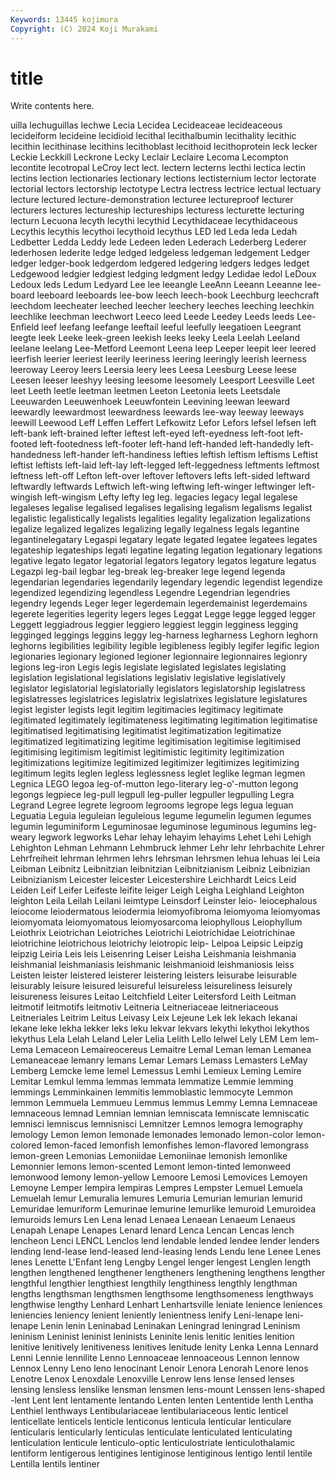 ```yaml
---
Keywords: 13445 kojimura
Copyright: (C) 2024 Koji Murakami
---
```


# title

Write contents here.



uilla lechuguillas lechwe Lecia Lecidea Lecideaceae lecideaceous lecideiform
lecideine lecidioid lecithal lecithalbumin lecithality lecithic lecithin lecithinase lecithins lecithoblast
lecithoid lecithoprotein leck lecker Leckie Leckkill Leckrone Lecky Leclair Leclaire
Lecoma Lecompton lecontite lecotropal LeCroy lect lect. lectern lecterns lecthi
lectica lectin lectins lection lectionaries lectionary lections lectisternium lector lectorate
lectorial lectors lectorship lectotype Lectra lectress lectrice lectual lectuary lecture
lectured lecture-demonstration lecturee lectureproof lecturer lecturers lectures lectureship lectureships lecturess
lecturette lecturing lecturn Lecuona lecyth lecythi lecythid Lecythidaceae lecythidaceous Lecythis
lecythis lecythoi lecythoid lecythus LED led Leda leda Ledah Ledbetter
Ledda Leddy lede Ledeen leden Lederach Lederberg Lederer lederhosen lederite
ledge ledged ledgeless ledgeman ledgement Ledger ledger ledger-book ledgerdom ledgered
ledgering ledgers ledges ledget Ledgewood ledgier ledgiest ledging ledgment ledgy
Ledidae ledol LeDoux Ledoux leds Ledum Ledyard Lee lee leeangle
LeeAnn Leeann Leeanne lee-board leeboard leeboards lee-bow leech leech-book Leechburg
leechcraft leechdom leecheater leeched leecher leechery leeches leeching leechkin leechlike
leechman leechwort Leeco leed Leede Leedey Leeds leeds Lee-Enfield leef
leefang leefange leeftail leeful leefully leegatioen Leegrant leegte leek Leeke
leek-green leekish leeks leeky Leela Leelah Leeland leelane leelang Lee-Metford
Leemont Leena leep Leeper leepit leer leered leerfish leerier leeriest
leerily leeriness leering leeringly leerish leerness leeroway Leeroy leers Leersia
leery lees Leesa Leesburg Leese leese Leesen leeser leeshyy leesing
leesome leesomely Leesport Leesville Leet leet Leeth leetle leetman leetmen
Leeton Leetonia leets Leetsdale Leeuwarden Leeuwenhoek Leeuwfontein Leevining leewan leeward
leewardly leewardmost leewardness leewards lee-way leeway leeways leewill Leewood Leff
Leffen Leffert Lefkowitz Lefor Lefors lefsel lefsen left left-bank left-brained
lefter leftest left-eyed left-eyedness left-foot left-footed left-footedness left-footer left-hand left-handed
left-handedly left-handedness left-hander left-handiness lefties leftish leftism leftisms Leftist leftist
leftists left-laid left-lay left-legged left-leggedness leftments leftmost leftness left-off Lefton
left-over leftover leftovers lefts left-sided leftward leftwardly leftwards Leftwich left-wing
leftwing left-winger leftwinger left-wingish left-wingism Lefty lefty leg leg. legacies
legacy legal legalese legaleses legalise legalised legalises legalising legalism legalisms
legalist legalistic legalistically legalists legalities legality legalization legalizations legalize legalized
legalizes legalizing legally legalness legals legantine legantinelegatary Legaspi legatary legate
legated legatee legatees legates legateship legateships legati legatine legating legation
legationary legations legative legato legator legatorial legators legatory legatos legature
legatus Legazpi leg-bail legbar leg-break leg-breaker lege legend legenda legendarian
legendaries legendarily legendary legendic legendist legendize legendized legendizing legendless Legendre
Legendrian legendries legendry legends Leger leger legerdemain legerdemainist legerdemains legerete
legerities legerity legers leges Leggat Legge legge legged legger Leggett
leggiadrous leggier leggiero leggiest leggin legginess legging legginged leggings leggins
leggy leg-harness legharness Leghorn leghorn leghorns legibilities legibility legible legibleness
legibly legifer legific legion legionaries legionary legioned legioner legionnaire legionnaires
legionry legions leg-iron Legis legis legislate legislated legislates legislating legislation
legislational legislations legislativ legislative legislatively legislator legislatorial legislatorially legislators legislatorship
legislatress legislatresses legislatrices legislatrix legislatrixes legislature legislatures legist legister legists
legit legitim legitimacies legitimacy legitimate legitimated legitimately legitimateness legitimating legitimation
legitimatise legitimatised legitimatising legitimatist legitimatization legitimatize legitimatized legitimatizing legitime legitimisation
legitimise legitimised legitimising legitimism legitimist legitimistic legitimity legitimization legitimizations legitimize
legitimized legitimizer legitimizes legitimizing legitimum legits leglen legless leglessness leglet
leglike legman legmen Legnica LEGO legoa leg-of-mutton lego-literary leg-o'-mutton legong
legongs legpiece leg-pull legpull leg-puller legpuller legpulling Legra Legrand Legree
legrete legroom legrooms legrope legs legua leguan Leguatia Leguia leguleian
leguleious legume legumelin legumen legumes legumin leguminiform Leguminosae leguminose leguminous
legumins leg-weary legwork legworks Lehar lehay lehayim lehayims Lehet Lehi
Lehigh Lehighton Lehman Lehmann Lehmbruck lehmer Lehr lehr lehrbachite Lehrer
Lehrfreiheit lehrman lehrmen lehrs lehrsman lehrsmen lehua lehuas lei Leia
Leibman Leibnitz Leibnitzian leibnitzian Leibnitzianism Leibniz Leibnizian Leibnizianism Leicester leicester
Leicestershire Leichhardt Leics Leid Leiden Leif Leifer Leifeste leifite leiger
Leigh Leigha Leighland Leighton leighton Leila Leilah Leilani leimtype Leinsdorf
Leinster leio- leiocephalous leiocome leiodermatous leiodermia leiomyofibroma leiomyoma leiomyomas leiomyomata
leiomyomatous leiomyosarcoma leiophyllous Leiophyllum Leiothrix Leiotrichan Leiotriches Leiotrichi Leiotrichidae Leiotrichinae
leiotrichine leiotrichous leiotrichy leiotropic leip- Leipoa Leipsic Leipzig leipzig Leiria
Leis leis Leisenring Leiser Leisha Leishmania leishmania leishmanial leishmaniasis leishmanic
leishmanioid leishmaniosis leiss Leisten leister leistered leisterer leistering leisters leisurabe
leisurable leisurably leisure leisured leisureful leisureless leisureliness leisurely leisureness leisures
Leitao Leitchfield Leiter Leitersford Leith Leitman leitmotif leitmotifs leitmotiv Leitneria
Leitneriaceae leitneriaceous Leitneriales Leitrim Leitus Leivasy Leix Lejeune Lek lek
lekach lekanai lekane leke lekha lekker leks leku lekvar lekvars
lekythi lekythoi lekythos lekythus Lela Lelah Leland Leler Lelia Lelith
Lello lelwel Lely LEM Lem lem- Lema Lemaceon Lemaireocereus Lemaitre
Lemal Leman leman Lemanea Lemaneaceae lemanry lemans Lemar Lemars Lemass
Lemasters LeMay Lemberg Lemcke leme lemel Lemessus Lemhi Lemieux Leming
Lemire Lemitar Lemkul lemma lemmas lemmata lemmatize Lemmie lemming lemmings
Lemminkainen lemmitis lemmoblastic lemmocyte Lemmon lemmon Lemmuela Lemmueu Lemmus lemmus
Lemmy Lemna Lemnaceae lemnaceous lemnad Lemnian lemnian lemniscata lemniscate lemniscatic
lemnisci lemniscus lemnisnisci Lemnitzer Lemnos lemogra lemography lemology Lemon lemon
lemonade lemonades lemonado lemon-color lemon-colored lemon-faced lemonfish lemonfishes lemon-flavored lemongrass
lemon-green Lemonias Lemoniidae Lemoniinae lemonish lemonlike Lemonnier lemons lemon-scented Lemont
lemon-tinted lemonweed lemonwood lemony lemon-yellow Lemoore Lemosi Lemovices Lemoyen Lemoyne
Lemper lempira lempiras Lempres Lempster Lemuel Lemuela Lemuelah lemur Lemuralia
lemures Lemuria Lemurian lemurian lemurid Lemuridae lemuriform Lemurinae lemurine lemurlike
lemuroid Lemuroidea lemuroids lemurs Len Lena lenad Lenaea Lenaean Lenaeum
Lenaeus Lenapah Lenape Lenapes Lenard lenard Lenca Lencan Lencas lench
lencheon Lenci LENCL Lenclos lend lendable lended lendee lender lenders
lending lend-lease lend-leased lend-leasing lends Lendu lene Lenee Lenes lenes
Lenette L'Enfant leng Lengby Lengel lenger lengest Lenglen length lengthen
lengthened lengthener lengtheners lengthening lengthens lengther lengthful lengthier lengthiest lengthily
lengthiness lengthly lengthman lengths lengthsman lengthsmen lengthsome lengthsomeness lengthways lengthwise
lengthy Lenhard Lenhart Lenhartsville leniate lenience leniences leniencies leniency lenient
leniently lenientness lenify Leni-lenape leni-lenape Lenin lenin Leninabad Leninakan Leningrad
leningrad Leninism leninism Leninist leninist leninists Leninite lenis lenitic lenities
lenition lenitive lenitively lenitiveness lenitives lenitude lenity Lenka Lenna Lennard
Lenni Lennie lennilite Lenno Lennoaceae lennoaceous Lennon lennow Lennox Lenny
Leno leno lenocinant Lenoir Lenora Lenorah Lenore lenos Lenotre Lenox
Lenoxdale Lenoxville Lenrow lens lense lensed lenses lensing lensless lenslike
lensman lensmen lens-mount Lenssen lens-shaped -lent Lent lent lentamente lentando
Lenten lenten Lententide lenth Lentha Lenthiel lenthways Lentibulariaceae lentibulariaceous lentic
lenticel lenticellate lenticels lenticle lenticonus lenticula lenticular lenticulare lenticularis lenticularly
lenticulas lenticulate lenticulated lenticulating lenticulation lenticule lenticulo-optic lenticulostriate lenticulothalamic lentiform
lentigerous lentigines lentiginose lentiginous lentigo lentil lentile Lentilla lentils lentiner
